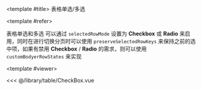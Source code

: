 <CodeRunner>
  
<template #title>
表格单选/多选
</template>
  
<template #refer>

表格单选和多选 可以通过 `selectedRowMode` 设置为 **Checkbox** 或 **Radio** 来启用，同时在进行切换分页时可以使用 `preserveSelectedRowKeys` 来保持之前的选中项，如果有禁用 **Checkbox** / **Radio** 的需求，则可以使用 `customBodyerRowStates` 来实现

</template>
  
<template #viewer>
  <Viewer />
</template>
  
<<< @/library/table/CheckBox.vue
  
</CodeRunner>

<script setup lang="ts">
import Viewer from '@/library/table/CheckBox.vue'
</script>
